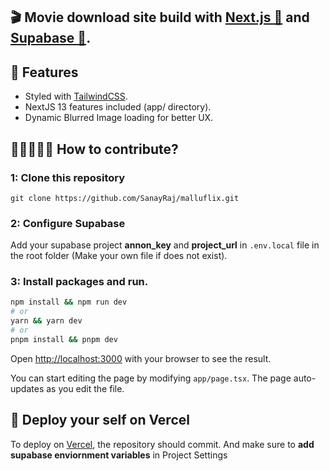 ## 🎬 Movie download site build with [Next.js 🚀](https://nextjs.org/) and [Supabase 📗](https://supabase.com).

## 🐎 Features

- Styled with [TailwindCSS](https://tailwindcss.com/).
- NextJS 13 features included (app/ directory).
- Dynamic Blurred Image loading for better UX.

## 👩🏻‍🤝‍👩🏻 How to contribute?

### 1: Clone this repository

```base
git clone https://github.com/SanayRaj/malluflix.git
```

### 2: Configure Supabase

Add your supabase project **annon_key** and **project_url** in `.env.local` file in the root folder (Make your own file if does not exist).

### 3: Install packages and run.

```bash
npm install && npm run dev
# or
yarn && yarn dev
# or
pnpm install && pnpm dev
```

Open [http://localhost:3000](http://localhost:3000) with your browser to see the result.

You can start editing the page by modifying `app/page.tsx`. The page auto-updates as you edit the file.

## 🛫 Deploy your self on Vercel

To deploy on [Vercel](https://vercel.com/), the repository should commit. And make sure to **add supabase enviornment variables** in Project Settings
